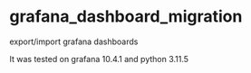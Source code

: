 # grafana_dashboard_migration
export/import grafana dashboards

It was tested on grafana 10.4.1 and python 3.11.5
